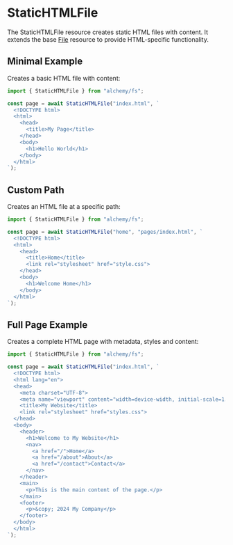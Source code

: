 # StaticHTMLFile

The StaticHTMLFile resource creates static HTML files with content. It extends the base [File](./file.md) resource to provide HTML-specific functionality.

## Minimal Example

Creates a basic HTML file with content:

```ts
import { StaticHTMLFile } from "alchemy/fs";

const page = await StaticHTMLFile("index.html", `
  <!DOCTYPE html>
  <html>
    <head>
      <title>My Page</title>
    </head>
    <body>
      <h1>Hello World</h1>
    </body>
  </html>
`);
```

## Custom Path

Creates an HTML file at a specific path:

```ts
import { StaticHTMLFile } from "alchemy/fs";

const page = await StaticHTMLFile("home", "pages/index.html", `
  <!DOCTYPE html>
  <html>
    <head>
      <title>Home</title>
      <link rel="stylesheet" href="style.css">
    </head>
    <body>
      <h1>Welcome Home</h1>
    </body>
  </html>
`);
```

## Full Page Example

Creates a complete HTML page with metadata, styles and content:

```ts
import { StaticHTMLFile } from "alchemy/fs";

const page = await StaticHTMLFile("index.html", `
  <!DOCTYPE html>
  <html lang="en">
  <head>
    <meta charset="UTF-8">
    <meta name="viewport" content="width=device-width, initial-scale=1.0">
    <title>My Website</title>
    <link rel="stylesheet" href="styles.css">
  </head>
  <body>
    <header>
      <h1>Welcome to My Website</h1>
      <nav>
        <a href="/">Home</a>
        <a href="/about">About</a>
        <a href="/contact">Contact</a>
      </nav>
    </header>
    <main>
      <p>This is the main content of the page.</p>
    </main>
    <footer>
      <p>&copy; 2024 My Company</p>
    </footer>
  </body>
  </html>
`);
```
